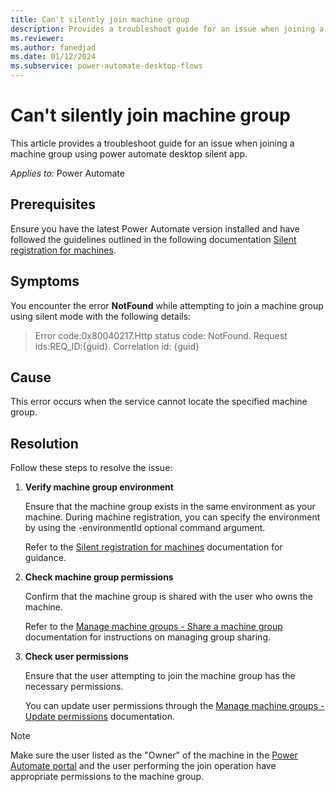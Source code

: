 ```yaml
---
title: Can't silently join machine group
description: Provides a troubleshoot guide for an issue when joining a machine group using power automate desktop silent app.
ms.reviewer: 
ms.author: fanedjad
ms.date: 01/12/2024
ms.subservice: power-automate-desktop-flows
---
```

# Can't silently join machine group

This article provides a troubleshoot guide for an issue when joining a machine group using power automate desktop silent app.

_Applies to:_ Power Automate 

## Prerequisites
Ensure you have the latest Power Automate version installed and have followed the guidelines outlined in the following documentation [Silent registration for machines](/machines-silent-registration#silently-join-a-machine-group).


## Symptoms
You encounter the error **NotFound** while attempting to join a machine group using silent mode with the following details:
> Error code:0x80040217.Http status code: NotFound. Request ids:REQ_ID:{guid}.
> Correlation id: {guid}

## Cause
This error occurs when the service cannot locate the specified machine group.

## Resolution
Follow these steps to resolve the issue:
1. **Verify machine group environment**

   Ensure that the machine group exists in the same environment as your machine. During machine registration, you can specify the environment by using the -environmentId optional command argument.

   Refer to the [Silent registration for machines](/machines-silent-registration#silently-join-a-machine-group) documentation for guidance.

2. **Check machine group permissions**
   
   Confirm that the machine group is shared with the user who owns the machine.
   
   Refer to the [Manage machine groups - Share a machine group](/manage-machine-groups#share-a-machine-group) documentation for instructions on managing group sharing.

3. **Check user permissions**

   Ensure that the user attempting to join the machine group has the necessary permissions.
  
   You can update user permissions through the [Manage machine groups - Update permissions](/manage-machine-groups#update-permissions-based-on-security-role) documentation.

> [!NOTE]
> Make sure the user listed as the "Owner" of the machine in the [Power Automate portal](https://make.powerautomate.com) and the user performing the join operation have appropriate permissions to the machine group.
